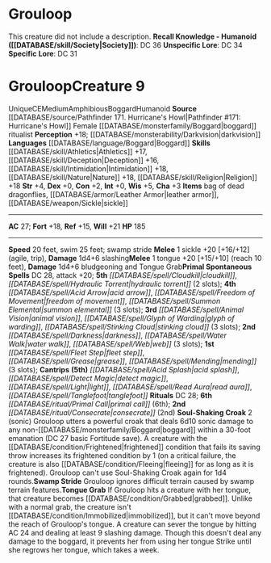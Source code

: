 ﻿---
ac: '27'
alignment: CE
charisma: '+3'
constitution: '+2'
creature_ability:
- Soul-Shaking Croak
- Swamp Stride
- Tongue Grab
dexterity: '+0'
fortitude: '+18'
hp: '185'
id: '1684'
intelligence: '+0'
land_speed: '20'
language:
- '[[DATABASE/language/Boggard|Boggard]]'
level: '9'
max_speed: '25'
name: Grouloop
perception: '+18'
rarity: Unique
reflex: '+15'
sense:
- '[[DATABASE/monsterability/Darkvision|darkvision]]'
size: Medium
skill:
- '[[DATABASE/skill/Athletics|Athletics]] +17'
- '[[DATABASE/skill/Deception|Deception]] +16'
- '[[DATABASE/skill/Intimidation|Intimidation]] +18'
- '[[DATABASE/skill/Nature|Nature]] +18'
- '[[DATABASE/skill/Religion|Religion]] +18'
source: '[[DATABASE/source/Pathfinder 171. Hurricane''s Howl|Pathfinder #171: Hurricane''s
  Howl]]'
speed:
- 20 feet
- swim 25 feet; swamp stride
spell:
- '[[DATABASE/spell/Acid Arrow|Acid Arrow]]'
- '[[DATABASE/spell/Acid Splash|AcidSplash]]'
- '[[DATABASE/spell/Animal Vision|Animal Vision]]'
- '[[DATABASE/spell/Cloudkill|Cloudkill]]'
- '[[DATABASE/spell/Darkness|Darkness]]'
- '[[DATABASE/spell/Detect Magic|Detect Magic]]'
- '[[DATABASE/spell/Fleet Step|Fleet Step]]'
- '[[DATABASE/spell/Freedom of Movement|Freedom of Movement]]'
- '[[DATABASE/spell/Glyph of Warding|Glyph of Warding]]'
- '[[DATABASE/spell/Grease|Grease]]'
- '[[DATABASE/spell/Hydraulic Torrent|HydraulicTorrent]]'
- '[[DATABASE/spell/Light|Light]]'
- '[[DATABASE/spell/Mending|Mending]]'
- '[[DATABASE/spell/Read Aura|Read Aura]]'
- '[[DATABASE/spell/Stinking Cloud|Stinking Cloud]]'
- '[[DATABASE/spell/Summon Elemental|Summon Elemental]]'
- '[[DATABASE/spell/Tanglefoot|Tanglefoot]]'
- '[[DATABASE/spell/Water Walk|Water Walk]]'
- '[[DATABASE/spell/Web|Web]]'
strength: '+4'
strength_req: '4'
strongest_save:
- Will
swim_speed: '25'
trait:
- '[[DATABASE/trait/Amphibious|Amphibious]]'
- '[[DATABASE/trait/Boggard|Boggard]]'
- '[[DATABASE/trait/Humanoid|Humanoid]]'
- '[[DATABASE/trait/Unique|Unique]]'
type: Creature
vision: Darkvision
weakest_save:
- Reflex
will: '+21'
wisdom: '+5'

---
# Grouloop

This creature did not include a description.
**Recall Knowledge - Humanoid ([[DATABASE/skill/Society|Society]])**: DC 36
**Unspecific Lore**: DC 34
**Specific Lore**: DC 31

# Grouloop<span class="item-type">Creature 9</span>

<span class="trait-unique item-trait">Unique</span><span class="trait-alignment item-trait">CE</span><span class="trait-size item-trait">Medium</span><span class="item-trait">Amphibious</span><span class="item-trait">Boggard</span><span class="item-trait">Humanoid</span>
**Source** [[DATABASE/source/Pathfinder 171. Hurricane's Howl|Pathfinder #171: Hurricane's Howl]]
Female [[DATABASE/monsterfamily/Boggard|boggard]] ritualist
**Perception** +18; [[DATABASE/monsterability/Darkvision|darkvision]]
**Languages** [[DATABASE/language/Boggard|Boggard]]
**Skills** [[DATABASE/skill/Athletics|Athletics]] +17, [[DATABASE/skill/Deception|Deception]] +16, [[DATABASE/skill/Intimidation|Intimidation]] +18, [[DATABASE/skill/Nature|Nature]] +18, [[DATABASE/skill/Religion|Religion]] +18
**Str** +4, **Dex** +0, **Con** +2, **Int** +0, **Wis** +5, **Cha** +3
**Items** bag of dead dragonflies, [[DATABASE/armor/Leather Armor|leather armor]], [[DATABASE/weapon/Sickle|sickle]]

---
**AC** 27; **Fort** +18, **Ref** +15, **Will** +21
**HP** 185

---
**Speed** 20 feet, swim 25 feet; swamp stride
<span class="in-box-ability">**Melee** <span class="action-icon">1</span> sickle +20 [+16/+12] (agile, trip), **Damage** 1d4+6 slashing</span><span class="in-box-ability">**Melee** <span class="action-icon">1</span> tongue +20 [+15/+10] (reach 10 feet), **Damage** 1d4+6 bludgeoning and Tongue Grab</span>**Primal Spontaneous Spells** DC 28, attack +20; **5th** _[[DATABASE/spell/Cloudkill|cloudkill]]_, _[[DATABASE/spell/Hydraulic Torrent|hydraulic torrent]]_ (2 slots); **4th** _[[DATABASE/spell/Acid Arrow|acid arrow]]_, _[[DATABASE/spell/Freedom of Movement|freedom of movement]]_, _[[DATABASE/spell/Summon Elemental|summon elemental]]_ (3 slots); **3rd** _[[DATABASE/spell/Animal Vision|animal vision]]_, _[[DATABASE/spell/Glyph of Warding|glyph of warding]]_, _[[DATABASE/spell/Stinking Cloud|stinking cloud]]_ (3 slots); **2nd** _[[DATABASE/spell/Darkness|darkness]]_, _[[DATABASE/spell/Water Walk|water walk]]_, _[[DATABASE/spell/Web|web]]_ (3 slots); **1st** _[[DATABASE/spell/Fleet Step|fleet step]]_, _[[DATABASE/spell/Grease|grease]]_, _[[DATABASE/spell/Mending|mending]]_ (3 slots); **Cantrips** **(5th)** _[[DATABASE/spell/Acid Splash|acid splash]]_, _[[DATABASE/spell/Detect Magic|detect magic]]_, _[[DATABASE/spell/Light|light]]_, _[[DATABASE/spell/Read Aura|read aura]]_, _[[DATABASE/spell/Tanglefoot|tanglefoot]]_
**Rituals** DC 28; **6th** _[[DATABASE/ritual/Primal Call|primal call]]_ (6th); **2nd** _[[DATABASE/ritual/Consecrate|consecrate]]_ (2nd)
<span class="in-box-ability">**Soul-Shaking Croak** <span class="action-icon">2</span> (sonic) Grouloop utters a powerful croak that deals 6d10 sonic damage to any non-[[DATABASE/monsterfamily/Boggard|boggard]] within a 30-foot emanation (DC 27 basic Fortitude save). A creature with the [[DATABASE/condition/Frightened|frightened]] condition that fails its saving throw increases its frightened condition by 1 (on a critical failure, the creature is also [[DATABASE/condition/Fleeing|fleeing]] for as long as it is frightened). Grouloop can't use Soul-Shaking Croak again for 1d4 rounds.</span><span class="in-box-ability">**Swamp Stride** Grouloop ignores difficult terrain caused by swamp terrain features.</span><span class="in-box-ability">**Tongue Grab** If Grouloop hits a creature with her tongue, that creature becomes [[DATABASE/condition/Grabbed|grabbed]]. Unlike with a normal grab, the creature isn't [[DATABASE/condition/Immobilized|immobilized]], but it can't move beyond the reach of Grouloop's tongue. A creature can sever the tongue by hitting AC 24 and dealing at least 9 slashing damage. Though this doesn't deal any damage to the boggard, it prevents her from using her tongue Strike until she regrows her tongue, which takes a week.</span>
